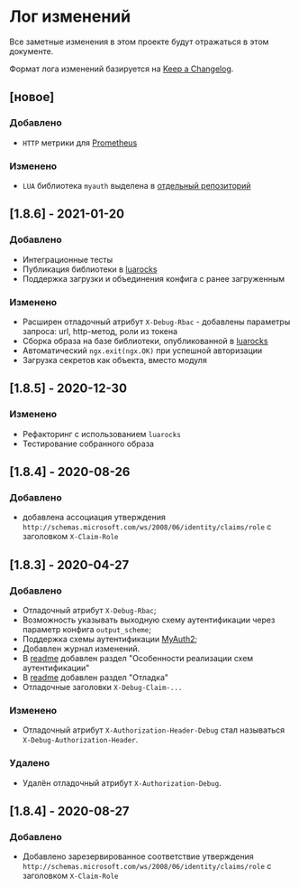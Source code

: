 # Лог изменений

Все заметные изменения в этом проекте будут отражаться в этом документе.

Формат лога изменений базируется на [Keep a Changelog](https://keepachangelog.com/en/1.0.0/).

## [новое]

### Добавлено

* `HTTP` метрики для [Prometheus](http://prometheus.io/)

### Изменено

* `LUA` библиотека `myauth` выделена в [отдельный репозиторий](https://github.com/ozzy-ext-myauth/myauth-lua) 

## [1.8.6] - 2021-01-20

### Добавлено

* Интеграционные тесты
* Публикация библиотеки в [luarocks](https://luarocks.org/modules/ozzy-ext/myauth)
* Поддержка загрузки и объединения конфига с ранее загруженным 

### Изменено

* Расширен отладочный атрибут `X-Debug-Rbac` - добавлены параметры запроса: url, http-метод, роли из токена
* Сборка образа на базе библиотеки, опубликованной в [luarocks](https://luarocks.org/) 
* Автоматический `ngx.exit(ngx.OK)` при успешной авторизации
* Загрузка секретов как объекта, вместо модуля

## [1.8.5] - 2020-12-30

### Изменено

* Рефакторинг с использованием `luarocks`
* Тестирование собранного образа 

## [1.8.4] - 2020-08-26

### Добавлено 

* добавлена ассоциация утверждения `http://schemas.microsoft.com/ws/2008/06/identity/claims/role` с заголовком `X-Claim-Role`

## [1.8.3] - 2020-04-27

### Добавлено 

- Отладочный атрибут `X-Debug-Rbac`;
- Возможность указывать выходную схему аутентификации через параметр конфига `output_scheme`;
- Поддержка схемы аутентификации [MyAuth2](https://github.com/ozzy-ext-myauth/specification/blob/master/v2/myauth-authentication-2.md);
- Добавлен журнал изменений.
- В [readme](./readme.md) добавлен раздел "Особенности реализации схем аутентификации"
- В [readme](./readme.md) добавлен раздел "Отладка"
- Отладочные заголовки `X-Debug-Claim-...`

### Изменено

- Отладочный атрибут `X-Authorization-Header-Debug` стал называться `X-Debug-Authorization-Header`.

### Удалено

- Удалён отладочный атрибут `X-Authorization-Debug`.

## [1.8.4] - 2020-08-27

### Добавлено

* Добавлено зарезервированное соответствие утверждения `http://schemas.microsoft.com/ws/2008/06/identity/claims/role` с заголовком `X-Claim-Role`